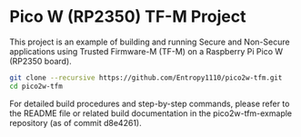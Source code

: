 # Pico W (RP2350) TF-M Project
This project is an example of building and running Secure and Non-Secure applications using Trusted Firmware-M (TF-M) on a Raspberry Pi Pico W (RP2350 board).

```bash
git clone --recursive https://github.com/Entropy1110/pico2w-tfm.git
cd pico2w-tfm
```
For detailed build procedures and step-by-step commands, please refer to the README file or related build documentation in the pico2w-tfm-exmaple repository (as of commit d8e4261).
